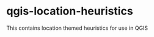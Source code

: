 qgis-location-heuristics
========================

This contains location themed heuristics for use in QGIS
